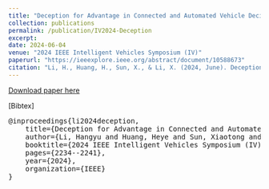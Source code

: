 ```yaml
---
title: "Deception for Advantage in Connected and Automated Vehicle Decision-Making Games"
collection: publications
permalink: /publication/IV2024-Deception
excerpt:
date: 2024-06-04
venue: "2024 IEEE Intelligent Vehicles Symposium (IV)"
paperurl: "https://ieeexplore.ieee.org/abstract/document/10588673"
citation: "Li, H., Huang, H., Sun, X., & Li, X. (2024, June). Deception for Advantage in Connected and Automated Vehicle Decision-Making Games. In 2024 IEEE Intelligent Vehicles Symposium (IV) (pp. 2234-2241). IEEE."
---
```

<!-- This paper is about the number 1. The number 2 is left for future work. -->

[Download paper here](https://hangyu-li.github.io/files/IV2024-Deception.pdf)

\[Bibtex\]
<pre>
@inproceedings{li2024deception,
    title={Deception for Advantage in Connected and Automated Vehicle Decision-Making Games},
    author={Li, Hangyu and Huang, Heye and Sun, Xiaotong and Li, Xiaopeng},
    booktitle={2024 IEEE Intelligent Vehicles Symposium (IV)},
    pages={2234--2241},
    year={2024},
    organization={IEEE}
}
</pre>

<!-- Recommended citation: Your Name, You. (2009). "Paper Title Number 1." <i>Journal 1</i>. 1(1). -->